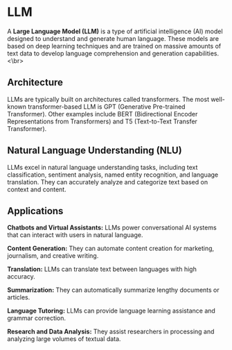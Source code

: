 # LLM 
A **Large Language Model (LLM)** is a type of artificial intelligence (AI) model designed to understand and generate human language. These models are based on deep learning techniques and are trained on massive amounts of text data to develop language comprehension and generation capabilities.<\br>
## Architecture
LLMs are typically built on architectures called transformers. The most well-known transformer-based LLM is GPT (Generative Pre-trained Transformer). Other examples include BERT (Bidirectional Encoder Representations from Transformers) and T5 (Text-to-Text Transfer Transformer).
## Natural Language Understanding (NLU)
LLMs excel in natural language understanding tasks, including text classification, sentiment analysis, named entity recognition, and language translation. They can accurately analyze and categorize text based on context and content.
##  Applications
**Chatbots and Virtual Assistants:** LLMs power conversational AI systems that can interact with users in natural language.

**Content Generation:** They can automate content creation for marketing, journalism, and creative writing.

**Translation:** LLMs can translate text between languages with high accuracy.

**Summarization:** They can automatically summarize lengthy documents or articles.

**Language Tutoring:** LLMs can provide language learning assistance and grammar correction.

**Research and Data Analysis:** They assist researchers in processing and analyzing large volumes of textual data.
